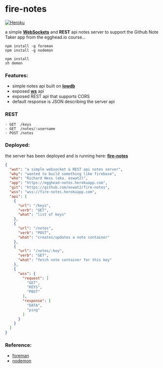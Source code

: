 # fire-notes

[![Heroku](https://heroku-badge.herokuapp.com/?app=fire-notes&style=flat&svg=1)](https://fire-notes.herokuapp.com)

a simple [**WebSockets**](https://developer.mozilla.org/en-US/docs/Web/API/WebSockets_API) and **REST** api notes server to support the Github Note Taker app from the egghead.io course...

```
npm install -g foreman
npm install -g nodemon

npm install
sh demon
```

### Features:

- simple notes api built on [**lowdb**](https://github.com/typicode/lowdb)
- exposed [**ws**](https://github.com/websockets/ws) api
- exposed REST api that supports CORS
- default response is JSON describing the server api

### REST

```
- GET  /keys
- GET  /notes/:username
- POST /notes
```

### Deployed:

the server has been deployed and is running here:  [**fire-notes**](https://fire-notes.herokuapp.com/)

```json
{
  "wut": "a simple websocket & REST api notes server",
  "why": "wanted to build something like firebase",
  "who": "Richard Hess (aka. eswat2)",
  "app": "https://egghead-notes.herokuapp.com",
  "git": "https://github.com/eswat2/fire-notes",
  "wss": "wss://fire-notes.herokuapp.com",
  "api": [
    {
      "url": "/keys",
      "verb": "GET",
      "what": "list of keys"
    },
    {
      "url": "/notes",
      "verb": "POST",
      "what": "creates/updates a note container"
    },
    {
      "url": "/notes/:key",
      "verb": "GET",
      "what": "fetch note container for this key"
    },
    {
      "wss": {
        "request": [
          "GET",
          "KEYS",
          "POST"
        ],
        "response": [
          "DATA",
          "ping"
        ]
      }
    }
  ]
}
```

### Reference:

- [foreman](https://www.npmjs.com/package/foreman)
- [nodemon](https://www.npmjs.com/package/nodemon)

